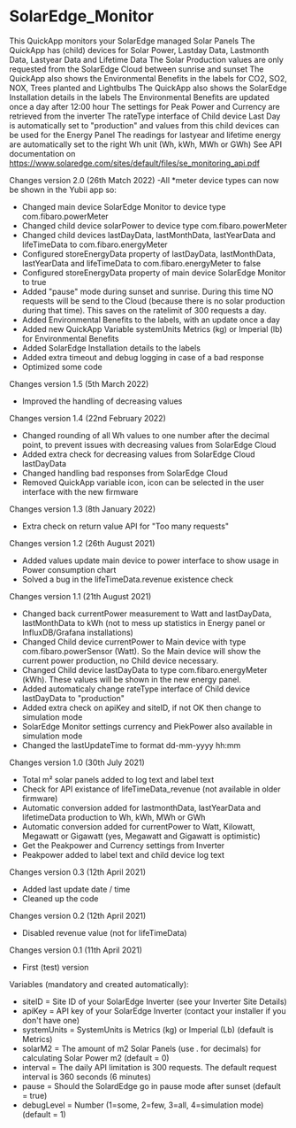 # SolarEdge_Monitor
This QuickApp monitors your SolarEdge managed Solar Panels
The QuickApp has (child) devices for Solar Power, Lastday Data, Lastmonth Data, Lastyear Data and Lifetime Data
The Solar Production values are only requested from the SolarEdge Cloud between sunrise and sunset
The QuickApp also shows the Environmental Benefits in the labels for CO2, SO2, NOX, Trees planted and Lightbulbs
The QuickApp also shows the SolarEdge Installation details in the labels
The Environmental Benefits are updated once a day after 12:00 hour
The settings for Peak Power and Currency are retrieved from the inverter 
The rateType interface of Child device Last Day is automatically set to "production" and values from this child devices can be used for the Energy Panel 
The readings for lastyear and lifetime energy are automatically set to the right Wh unit (Wh, kWh, MWh or GWh) 
See API documentation on https://www.solaredge.com/sites/default/files/se_monitoring_api.pdf 


Changes version 2.0 (26th Match 2022)
-All *meter device types can now be shown in the Yubii app so: 
   - Changed main device SolarEdge Monitor to device type com.fibaro.powerMeter
   - Changed child device solarPower to device type com.fibaro.powerMeter
   - Changed child devices lastDayData, lastMonthData, lastYearData and lifeTimeData to com.fibaro.energyMeter
   - Configured storeEnergyData property of lastDayData, lastMonthData, lastYearData and lifeTimeData to com.fibaro.energyMeter to false
   - Configured storeEnergyData property of main device SolarEdge Monitor to true
- Added "pause" mode during sunset and sunrise. During this time NO requests will be send to the Cloud (because there is no solar production during that time). This saves on the ratelimit of 300 requests a day. 
- Added Environmental Benefits to the labels, with an update once a day
- Added new QuickApp Variable systemUnits Metrics (kg) or Imperial (lb) for Environmental Benefits
- Added SolarEdge Installation details to the labels
- Added extra timeout and debug logging in case of a bad response 
- Optimized some code


Changes version 1.5 (5th March 2022)
- Improved the handling of decreasing values

Changes version 1.4 (22nd February 2022)
- Changed rounding of all Wh values to one number after the decimal point, to prevent issues with decreasing values from SolarEdge Cloud
- Added extra check for decreasing values from SolarEdge Cloud lastDayData
- Changed handling bad responses from SolarEdge Cloud
- Removed QuickApp variable icon, icon can be selected in the user interface with the new firmware

Changes version 1.3 (8th January 2022)
- Extra check on return value API for "Too many requests"

Changes version 1.2 (26th August 2021)
- Added values update main device to power interface to show usage in Power consumption chart
- Solved a bug in the lifeTimeData.revenue existence check

Changes version 1.1 (21th August 2021)
- Changed back currentPower measurement to Watt and lastDayData, lastMonthData to kWh (not to mess up statistics in Energy panel or InfluxDB/Grafana installations)
- Changed Child device currentPower to Main device with type com.fibaro.powerSensor (Watt). So the Main device will show the current power production, no Child device necessary. 
- Changed Child device lastDayData to type com.fibaro.energyMeter (kWh). These values will be shown in the new energy panel. 
- Added automaticaly change rateType interface of Child device lastDayData to "production"
- Added extra check on apiKey and siteID, if not OK then change to simulation mode
- SolarEdge Monitor settings currency and PiekPower also available in simulation mode
- Changed the lastUpdateTime to format dd-mm-yyyy hh:mm 

Changes version 1.0 (30th July 2021)
- Total m² solar panels added to log text and label text
- Check for API existance of lifeTimeData_revenue (not available in older firmware)
- Automatic conversion added for lastmonthData, lastYearData and lifetimeData production to Wh, kWh, MWh or GWh
- Automatic conversion added for currentPower to Watt, Kilowatt, Megawatt or Gigawatt (yes, Megawatt and Gigawatt is optimistic)
- Get the Peakpower and Currency settings from Inverter
- Peakpower added to label text and child device log text

Changes version 0.3 (12th April 2021)
- Added last update date / time
- Cleaned up the code

Changes version 0.2 (12th April 2021)
- Disabled revenue value (not for lifeTimeData)

Changes version 0.1 (11th April 2021)
- First (test) version


Variables (mandatory and created automatically): 
- siteID = Site ID of your SolarEdge Inverter (see your Inverter Site Details)
- apiKey = API key of your SolarEdge Inverter (contact your installer if you don't have one)
- systemUnits = SystemUnits is Metrics (kg) or Imperial (Lb) (default is Metrics)
- solarM2 = The amount of m2 Solar Panels (use . for decimals) for calculating Solar Power m2 (default = 0)
- interval = The daily API limitation is 300 requests. The default request interval is 360 seconds (6 minutes)
- pause = Should the SolardEdge go in pause mode after sunset (default = true)
- debugLevel = Number (1=some, 2=few, 3=all, 4=simulation mode) (default = 1)
